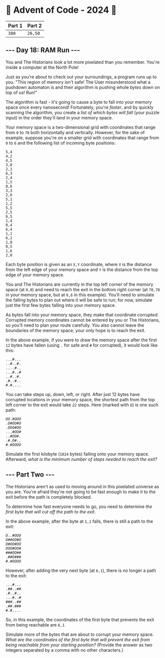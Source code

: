 # 🎄 Advent of Code - 2024 🎄
| Part 1 | Part 2 |
| ------ | ------ |
| `380` | `26,50` |

<h2>--- Day 18: RAM Run ---</h2><p>You and The Historians look a lot more pixelated than you remember. You're inside a computer at the North Pole!</p>
<p>Just as you're about to check out your surroundings, a program runs up to you. "This region of memory isn't safe! The User misunderstood what a pushdown automaton is and their algorithm is pushing whole <em>bytes</em> down on top of us! <span title="Pun intended.">Run</span>!"</p>
<p>The algorithm is fast - it's going to cause a byte to fall into your memory space once every nanosecond! Fortunately, you're <em>faster</em>, and by quickly scanning the algorithm, you create a <em>list of which bytes will fall</em> (your puzzle input) in the order they'll land in your memory space.</p>
<p>Your memory space is a two-dimensional grid with coordinates that range from <code>0</code> to <code>70</code> both horizontally and vertically. However, for the sake of example, suppose you're on a smaller grid with coordinates that range from <code>0</code> to <code>6</code> and the following list of incoming byte positions:</p>
<pre><code>5,4
4,2
4,5
3,0
2,1
6,3
2,4
1,5
0,6
3,3
2,6
5,1
1,2
5,5
2,5
6,5
1,4
0,4
6,4
1,1
6,1
1,0
0,5
1,6
2,0
</code></pre>
<p>Each byte position is given as an <code>X,Y</code> coordinate, where <code>X</code> is the distance from the left edge of your memory space and <code>Y</code> is the distance from the top edge of your memory space.</p>
<p>You and The Historians are currently in the top left corner of the memory space (at <code>0,0</code>) and need to reach the exit in the bottom right corner (at <code>70,70</code> in your memory space, but at <code>6,6</code> in this example). You'll need to simulate the falling bytes to plan out where it will be safe to run; for now, simulate just the first few bytes falling into your memory space.</p>
<p>As bytes fall into your memory space, they make that coordinate <em>corrupted</em>. Corrupted memory coordinates cannot be entered by you or The Historians, so you'll need to plan your route carefully. You also cannot leave the boundaries of the memory space; your only hope is to reach the exit.</p>
<p>In the above example, if you were to draw the memory space after the first <code>12</code> bytes have fallen (using <code>.</code> for safe and <code>#</code> for corrupted), it would look like this:</p>
<pre><code>...#...
..#..#.
....#..
...#..#
..#..#.
.#..#..
#.#....
</code></pre>
<p>You can take steps up, down, left, or right. After just 12 bytes have corrupted locations in your memory space, the shortest path from the top left corner to the exit would take <code><em>22</em></code> steps. Here (marked with <code>O</code>) is one such path:</p>
<pre><code><em>O</em><em>O</em>.#<em>O</em><em>O</em><em>O</em>
.<em>O</em>#<em>O</em><em>O</em>#<em>O</em>
.<em>O</em><em>O</em><em>O</em>#<em>O</em><em>O</em>
...#<em>O</em><em>O</em>#
..#<em>O</em><em>O</em>#.
.#.<em>O</em>#..
#.#<em>O</em><em>O</em><em>O</em><em>O</em>
</code></pre>
<p>Simulate the first kilobyte (<code>1024</code> bytes) falling onto your memory space. Afterward, <em>what is the minimum number of steps needed to reach the exit?</em></p>

<h2 id="part2">--- Part Two ---</h2><p>The Historians aren't as used to moving around in this pixelated universe as you are. You're afraid they're not going to be fast enough to make it to the exit before the path is completely blocked.</p>
<p>To determine how fast everyone needs to go, you need to determine <em>the first byte that will cut off the path to the exit</em>.</p>
<p>In the above example, after the byte at <code>1,1</code> falls, there is still a path to the exit:</p>
<pre><code><em>O</em>..#<em>O</em><em>O</em><em>O</em>
<em>O</em>##<em>O</em><em>O</em>#<em>O</em>
<em>O</em>#<em>O</em><em>O</em>#<em>O</em><em>O</em>
<em>O</em><em>O</em><em>O</em>#<em>O</em><em>O</em>#
###<em>O</em><em>O</em>##
.##<em>O</em>###
#.#<em>O</em><em>O</em><em>O</em><em>O</em>
</code></pre>
<p>However, after adding the very next byte (at <code>6,1</code>), there is no longer a path to the exit:</p>
<pre><code>...#...
.##..#<em>#</em>
.#..#..
...#..#
###..##
.##.###
#.#....
</code></pre>
<p>So, in this example, the coordinates of the first byte that prevents the exit from being reachable are <code><em>6,1</em></code>.</p>
<p>Simulate more of the bytes that are about to corrupt your memory space. <em>What are the coordinates of the first byte that will prevent the exit from being reachable from your starting position?</em> (Provide the answer as two integers separated by a comma with no other characters.)</p>
